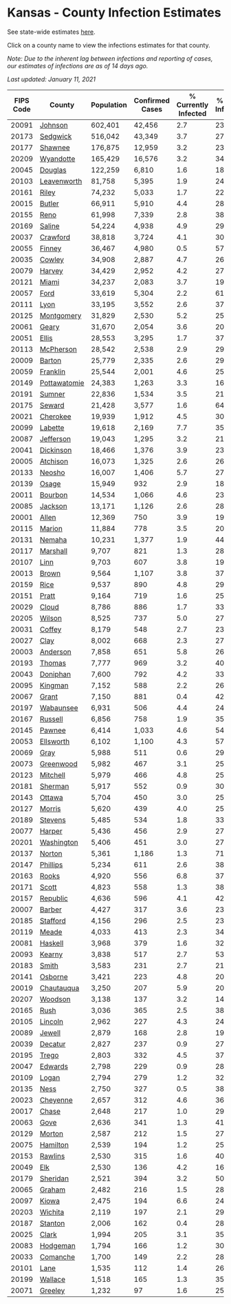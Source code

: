 # Kansas - County Infection Estimates

See state-wide estimates [here](/infections/us-ks).

Click on a county name to view the infections estimates for that county.

*Note: Due to the inherent lag between infections and reporting of cases, our estimates of infections are as of 14 days ago.*

*Last updated: January 11, 2021*

|   FIPS Code |                       County |   Population |   Confirmed Cases |   % Currently Infected |   % Total Infected |
|-------------|------------------------------|--------------|-------------------|------------------------|--------------------|
|       20091 |           [Johnson](johnson) |      602,401 |            42,456 |                    2.7 |               23.0 |
|       20173 |         [Sedgwick](sedgwick) |      516,042 |            43,349 |                    3.7 |               27.4 |
|       20177 |           [Shawnee](shawnee) |      176,875 |            12,959 |                    3.2 |               23.8 |
|       20209 |       [Wyandotte](wyandotte) |      165,429 |            16,576 |                    3.2 |               34.7 |
|       20045 |           [Douglas](douglas) |      122,259 |             6,810 |                    1.6 |               18.2 |
|       20103 |   [Leavenworth](leavenworth) |       81,758 |             5,395 |                    1.9 |               24.2 |
|       20161 |               [Riley](riley) |       74,232 |             5,033 |                    1.7 |               22.6 |
|       20015 |             [Butler](butler) |       66,911 |             5,910 |                    4.4 |               28.2 |
|       20155 |                 [Reno](reno) |       61,998 |             7,339 |                    2.8 |               38.5 |
|       20169 |             [Saline](saline) |       54,224 |             4,938 |                    4.9 |               29.0 |
|       20037 |         [Crawford](crawford) |       38,818 |             3,724 |                    4.1 |               30.9 |
|       20055 |             [Finney](finney) |       36,467 |             4,980 |                    0.5 |               57.0 |
|       20035 |             [Cowley](cowley) |       34,908 |             2,887 |                    4.7 |               26.4 |
|       20079 |             [Harvey](harvey) |       34,429 |             2,952 |                    4.2 |               27.5 |
|       20121 |               [Miami](miami) |       34,237 |             2,083 |                    3.7 |               19.2 |
|       20057 |                 [Ford](ford) |       33,619 |             5,304 |                    2.2 |               61.6 |
|       20111 |                 [Lyon](lyon) |       33,195 |             3,552 |                    2.6 |               37.6 |
|       20125 |     [Montgomery](montgomery) |       31,829 |             2,530 |                    5.2 |               25.1 |
|       20061 |               [Geary](geary) |       31,670 |             2,054 |                    3.6 |               20.3 |
|       20051 |               [Ellis](ellis) |       28,553 |             3,295 |                    1.7 |               37.6 |
|       20113 |       [McPherson](mcpherson) |       28,542 |             2,538 |                    2.9 |               29.0 |
|       20009 |             [Barton](barton) |       25,779 |             2,335 |                    2.6 |               29.6 |
|       20059 |         [Franklin](franklin) |       25,544 |             2,001 |                    4.6 |               25.2 |
|       20149 | [Pottawatomie](pottawatomie) |       24,383 |             1,263 |                    3.3 |               16.5 |
|       20191 |             [Sumner](sumner) |       22,836 |             1,534 |                    3.5 |               21.4 |
|       20175 |             [Seward](seward) |       21,428 |             3,577 |                    1.6 |               64.5 |
|       20021 |         [Cherokee](cherokee) |       19,939 |             1,912 |                    4.5 |               30.7 |
|       20099 |           [Labette](labette) |       19,618 |             2,169 |                    7.7 |               35.2 |
|       20087 |       [Jefferson](jefferson) |       19,043 |             1,295 |                    3.2 |               21.9 |
|       20041 |       [Dickinson](dickinson) |       18,466 |             1,376 |                    3.9 |               23.5 |
|       20005 |         [Atchison](atchison) |       16,073 |             1,325 |                    2.6 |               26.8 |
|       20133 |             [Neosho](neosho) |       16,007 |             1,406 |                    5.7 |               27.7 |
|       20139 |               [Osage](osage) |       15,949 |               932 |                    2.9 |               18.7 |
|       20011 |           [Bourbon](bourbon) |       14,534 |             1,066 |                    4.6 |               23.3 |
|       20085 |           [Jackson](jackson) |       13,171 |             1,126 |                    2.6 |               28.0 |
|       20001 |               [Allen](allen) |       12,369 |               750 |                    3.9 |               19.2 |
|       20115 |             [Marion](marion) |       11,884 |               778 |                    3.5 |               20.9 |
|       20131 |             [Nemaha](nemaha) |       10,231 |             1,377 |                    1.9 |               44.2 |
|       20117 |         [Marshall](marshall) |        9,707 |               821 |                    1.3 |               28.4 |
|       20107 |                 [Linn](linn) |        9,703 |               607 |                    3.8 |               19.9 |
|       20013 |               [Brown](brown) |        9,564 |             1,107 |                    3.8 |               37.4 |
|       20159 |                 [Rice](rice) |        9,537 |               890 |                    4.8 |               29.7 |
|       20151 |               [Pratt](pratt) |        9,164 |               719 |                    1.6 |               25.6 |
|       20029 |               [Cloud](cloud) |        8,786 |               886 |                    1.7 |               33.2 |
|       20205 |             [Wilson](wilson) |        8,525 |               737 |                    5.0 |               27.5 |
|       20031 |             [Coffey](coffey) |        8,179 |               548 |                    2.7 |               23.8 |
|       20027 |                 [Clay](clay) |        8,002 |               668 |                    2.3 |               27.3 |
|       20003 |         [Anderson](anderson) |        7,858 |               651 |                    5.8 |               26.3 |
|       20193 |             [Thomas](thomas) |        7,777 |               969 |                    3.2 |               40.8 |
|       20043 |         [Doniphan](doniphan) |        7,600 |               792 |                    4.2 |               33.4 |
|       20095 |           [Kingman](kingman) |        7,152 |               588 |                    2.2 |               26.5 |
|       20067 |               [Grant](grant) |        7,150 |               881 |                    0.4 |               42.4 |
|       20197 |       [Wabaunsee](wabaunsee) |        6,931 |               506 |                    4.4 |               24.2 |
|       20167 |           [Russell](russell) |        6,856 |               758 |                    1.9 |               35.9 |
|       20145 |             [Pawnee](pawnee) |        6,414 |             1,033 |                    4.6 |               54.7 |
|       20053 |       [Ellsworth](ellsworth) |        6,102 |             1,100 |                    4.3 |               57.9 |
|       20069 |                 [Gray](gray) |        5,988 |               511 |                    0.6 |               29.4 |
|       20073 |       [Greenwood](greenwood) |        5,982 |               467 |                    3.1 |               25.3 |
|       20123 |         [Mitchell](mitchell) |        5,979 |               466 |                    4.8 |               25.8 |
|       20181 |           [Sherman](sherman) |        5,917 |               552 |                    0.9 |               30.5 |
|       20143 |             [Ottawa](ottawa) |        5,704 |               450 |                    3.0 |               25.4 |
|       20127 |             [Morris](morris) |        5,620 |               439 |                    4.0 |               25.8 |
|       20189 |           [Stevens](stevens) |        5,485 |               534 |                    1.8 |               33.0 |
|       20077 |             [Harper](harper) |        5,436 |               456 |                    2.9 |               27.5 |
|       20201 |     [Washington](washington) |        5,406 |               451 |                    3.0 |               27.6 |
|       20137 |             [Norton](norton) |        5,361 |             1,186 |                    1.3 |               71.8 |
|       20147 |         [Phillips](phillips) |        5,234 |               611 |                    2.6 |               38.0 |
|       20163 |               [Rooks](rooks) |        4,920 |               556 |                    6.8 |               37.1 |
|       20171 |               [Scott](scott) |        4,823 |               558 |                    1.3 |               38.7 |
|       20157 |         [Republic](republic) |        4,636 |               596 |                    4.1 |               42.6 |
|       20007 |             [Barber](barber) |        4,427 |               317 |                    3.6 |               23.0 |
|       20185 |         [Stafford](stafford) |        4,156 |               296 |                    2.5 |               23.6 |
|       20119 |               [Meade](meade) |        4,033 |               413 |                    2.3 |               34.5 |
|       20081 |           [Haskell](haskell) |        3,968 |               379 |                    1.6 |               32.2 |
|       20093 |             [Kearny](kearny) |        3,838 |               517 |                    2.7 |               53.6 |
|       20183 |               [Smith](smith) |        3,583 |               231 |                    2.7 |               21.0 |
|       20141 |           [Osborne](osborne) |        3,421 |               223 |                    4.8 |               20.6 |
|       20019 |     [Chautauqua](chautauqua) |        3,250 |               207 |                    5.9 |               20.4 |
|       20207 |           [Woodson](woodson) |        3,138 |               137 |                    3.2 |               14.5 |
|       20165 |                 [Rush](rush) |        3,036 |               365 |                    2.5 |               38.7 |
|       20105 |           [Lincoln](lincoln) |        2,962 |               227 |                    4.3 |               24.3 |
|       20089 |             [Jewell](jewell) |        2,879 |               168 |                    2.8 |               19.1 |
|       20039 |           [Decatur](decatur) |        2,827 |               237 |                    0.9 |               27.2 |
|       20195 |               [Trego](trego) |        2,803 |               332 |                    4.5 |               37.8 |
|       20047 |           [Edwards](edwards) |        2,798 |               229 |                    0.9 |               28.7 |
|       20109 |               [Logan](logan) |        2,794 |               279 |                    1.2 |               32.4 |
|       20135 |                 [Ness](ness) |        2,750 |               327 |                    0.5 |               38.9 |
|       20023 |         [Cheyenne](cheyenne) |        2,657 |               312 |                    4.6 |               36.8 |
|       20017 |               [Chase](chase) |        2,648 |               217 |                    1.0 |               29.6 |
|       20063 |                 [Gove](gove) |        2,636 |               341 |                    1.3 |               41.5 |
|       20129 |             [Morton](morton) |        2,587 |               212 |                    1.5 |               27.5 |
|       20075 |         [Hamilton](hamilton) |        2,539 |               194 |                    1.2 |               25.8 |
|       20153 |           [Rawlins](rawlins) |        2,530 |               315 |                    1.6 |               40.2 |
|       20049 |                   [Elk](elk) |        2,530 |               136 |                    4.2 |               16.2 |
|       20179 |         [Sheridan](sheridan) |        2,521 |               394 |                    3.2 |               50.5 |
|       20065 |             [Graham](graham) |        2,482 |               216 |                    1.5 |               28.5 |
|       20097 |               [Kiowa](kiowa) |        2,475 |               194 |                    6.6 |               24.8 |
|       20203 |           [Wichita](wichita) |        2,119 |               197 |                    2.1 |               29.9 |
|       20187 |           [Stanton](stanton) |        2,006 |               162 |                    0.4 |               28.5 |
|       20025 |               [Clark](clark) |        1,994 |               205 |                    3.1 |               35.8 |
|       20083 |         [Hodgeman](hodgeman) |        1,794 |               166 |                    1.2 |               30.7 |
|       20033 |         [Comanche](comanche) |        1,700 |               149 |                    2.2 |               28.7 |
|       20101 |                 [Lane](lane) |        1,535 |               112 |                    1.4 |               26.8 |
|       20199 |           [Wallace](wallace) |        1,518 |               165 |                    1.3 |               35.9 |
|       20071 |           [Greeley](greeley) |        1,232 |                97 |                    1.6 |               25.7 |